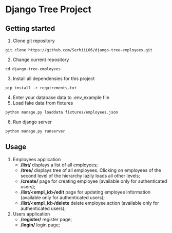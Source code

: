<h1>Django Tree Project</h1>


<h2>Getting started</h2>

1. Clone git repository
```
git clone https://github.com/SerhiiL06/django-tree-employees.git
```

2. Change current repository
```
cd django-tree-employees
```

3. Install all dependensies for this project
```
pip install -r requirements.txt
```

4. Enter your database data to .env_example file
5. Load fake data from fixtures
```
python manage.py loaddata fixtures/employees.json
```

6. Run django server
```
python manage.py runserver
```


<h2>Usage</h2>

1. Employees application
   - **/list/**  displays a list of all employees;
   - **/tree/** displays tree of all employees. Сlicking on employees of the second level of the hierarchy lazily loads all other levels;
   - **/create/** page for creating employee (available only for authenticated users);
   - **/list/<empl_id>/edit** page for updating employee information (available only for authenticated users);
   - **/list/<empl_id>/delete** delete employee action (available only for authenticated users);
2. Users application
   - **/register/** register page;
   - **/login/** login page;
